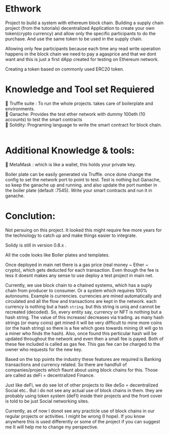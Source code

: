 # Ethwork
Project to build a system with  ethereum block chain. Building a supply chain project (from the tutorials)
decentralized Application to create your own token(crypto currency) and allow only the specific participants to do the purchase. And use the same token to be used in the supply chain.

Allowing only few participants because each time any read write operation happens in the block chain we need to pay a agasprice and that we dont want and this is just a first dApp created for testing on Ethereum network.

Creating a token based on commonly used ERC20 token. 

# Knowledge and Tool set Requiered
🥷 Truffle suite : To run the whole projects. takes care of boilerplate and environments. <br>
🥷 Ganache: Provides the test ether network with dummy 100eth (10 accounts) to test the smart contracts <br>
🥷 Solidity: Programing language to write the smart contract for block chain. <br>
<br>

# Additional Knowledge & tools: 
🥷 MetaMask : which is like a wallet, this holds your private key.

Boiler plate can be easily generated via Truffle. once done change the config to set the network port to point to test.
Test is nothing but Ganache, so keep the ganache up and running. and also update the port number in the boiler plate (default :7545).
Write your smart contracts and run it in ganache. 

# Conclution:
Not persuing on this project. It looked this might require few more years for the technology to catch up and make things easier to integrate. 

Solidy is still in version 0.8.x . 

All the code looks like Boiler plates and templates. 

Once deployed in main net there is a gas price (real money ~ Ether ~ crypto), which gets deducted for each transaction. 
Even though the fee is less it doesnt makes any sense to use deploy a test project in main net. 

Currently, we use block chain to a chained systems, which has a suply chain from producer to consumer. Or a system which requires 100% autonoums. 
Example is currencies. currencies are mined automatically and circulated and all the flow and transactions are kept in the network. each currency is nothing but a hash `string`. but this string is uniq and cannot be recreated (decoded). So, every entity say, currency or NFT is nothing but a hash string. The value of this increase/ decreases via trading. as many hash strings (or many coins) get mined it will be very difficult to mine more coins (or the hash string) so there is a fee which goes towards mining (it will go to a miner who finds the hash). Also, once found this perticular hash will be updated throughout the network and even then a small fee is payed. Both of these fee included is called as gas fee. This gas fee can be charged to the owner who requests for the new key.  

Based on the top points the industry these features are required is Banking transactions and currency related. So there are handfull of companies/projects which flaunt about using block chains for this. Those are called as deFi = decentralized Finance.

Just like deFi, we do see lot of other projects to like deSo = decentralized Social etc.. But i do not see any actual use of block chains in them. they are probably using token system (deFI) inside their projects and the front cover is told to be just Social networking sites.

Currently, as of now I donot see any practicle use of block chains in our regular projects or activities. 
I might be wrong (I hope). If you know anywhere this is used differently or some of the project if you can suggest me It will help me to change my perspective. 
